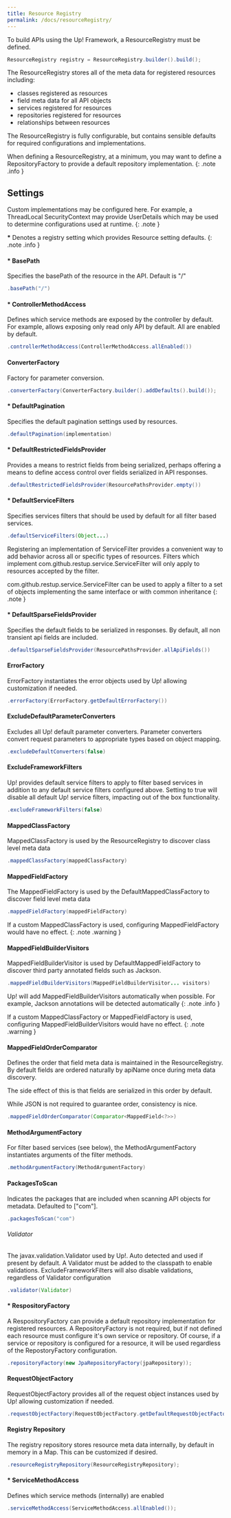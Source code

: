 ```yaml
---
title: Resource Registry
permalink: /docs/resourceRegistry/
---
```


To build APIs using the Up! Framework, a ResourceRegistry must be defined.

```java
ResourceRegistry registry = ResourceRegistry.builder().build();
```

The ResourceRegistry stores all of the meta data for registered resources including:
* classes registered as resources
* field meta data for all API objects
* services registered for resources
* repositories registered for resources
* relationships between resources

The ResourceRegistry is fully configurable, but contains sensible defaults for required configurations and implementations. 

When defining a ResourceRegistry, at a minimum, you may want to define a RepositoryFactory to provide a default repository implementation. 
{: .note .info }

## Settings

Custom implementations may be configured here. For example, a ThreadLocal SecurityContext may provide UserDetails which may be used to determine configurations used at runtime. 
{: .note }

<b>*</b> Denotes a registry setting which provides Resource setting defaults.
{: .note .info }

#### <b>*</b> BasePath

Specifies the basePath of the resource in the API.  Default is "/"

```java
.basePath("/")
```

#### <b>*</b> ControllerMethodAccess 
Defines which service methods are exposed by the controller by default.
For example, allows exposing only read only API by default. All are enabled by default.

```java
.controllerMethodAccess(ControllerMethodAccess.allEnabled())
```

#### ConverterFactory

Factory for parameter conversion.

```java
.converterFactory(ConverterFactory.builder().addDefaults().build());
```

#### <b>*</b> DefaultPagination

Specifies the default pagination settings used by resources.

```java
.defaultPagination(implementation) 
```

#### <b>*</b> DefaultRestrictedFieldsProvider

Provides a means to restrict fields from being serialized, perhaps 
offering a means to define access control over fields serialized in API responses.

```java
.defaultRestrictedFieldsProvider(ResourcePathsProvider.empty())
```

#### <b>*</b> DefaultServiceFilters 
Specifies services filters that should be used by default for all filter based 
services.  

```java
.defaultServiceFilters(Object...)
```

Registering an implementation of ServiceFilter provides a convenient way to
add behavior across all or specific types of resources. Filters which implement com.github.restup.service.ServiceFilter will only apply to resources accepted by the filter.  

com.github.restup.service.ServiceFilter can be used to apply a filter to a set of objects implementing the same interface or with common inheritance
{: .note }

#### <b>*</b> DefaultSparseFieldsProvider

Specifies the default fields to be serialized in responses.  By default, all non transient
api fields are included.


```java
.defaultSparseFieldsProvider(ResourcePathsProvider.allApiFields())
```

#### ErrorFactory

ErrorFactory instantiates the error objects used by Up! allowing customization if needed.


```java
.errorFactory(ErrorFactory.getDefaultErrorFactory())
```

#### ExcludeDefaultParameterConverters

Excludes all Up! default parameter converters.  Parameter converters convert request parameters to appropriate types based on object mapping.

```java
.excludeDefaultConverters(false)
```

#### ExcludeFrameworkFilters

Up! provides default service filters to apply to filter based services in addition to any default service filters configured above. Setting to true will disable all default Up! service filters, impacting out of the box functionality.

```java
.excludeFrameworkFilters(false)
```

#### MappedClassFactory

MappedClassFactory is used by the ResourceRegistry to discover class level meta data

```java
.mappedClassFactory(mappedClassFactory)
```

#### MappedFieldFactory

The MappedFieldFactory is used by the DefaultMappedClassFactory to discover field level meta data

```java
.mappedFieldFactory(mappedFieldFactory)
```

If a custom MappedClassFactory is used, configuring MappedFieldFactory would have no effect.
{: .note .warning }

#### MappedFieldBuilderVisitors

MappedFieldBuilderVisitor is used by DefaultMappedFieldFactory to discover third party annotated fields such as Jackson.

```java
.mappedFieldBuilderVisitors(MappedFieldBuilderVisitor... visitors)
```

Up! will add MappedFieldBuilderVisitors automatically when possible.
For example, Jackson annotations will be detected automatically
{: .note .info }

If a custom MappedClassFactory or MappedFieldFactory is used, configuring MappedFieldBuilderVisitors would have no effect.
{: .note .warning }


#### MappedFieldOrderComparator

Defines the order that field meta data is maintained in the ResourceRegistry.  By default fields are ordered naturally by apiName once during meta data discovery. 

The side effect of this is that fields are serialized in this order by default.  

While JSON is not required to guarantee order, consistency is nice.  

```java
.mappedFieldOrderComparator(Comparator<MappedField<?>>)
```

#### MethodArgumentFactory

For filter based services (see below), the MethodArgumentFactory instantiates arguments of the filter methods.

```java
.methodArgumentFactory(MethodArgumentFactory)
```

#### PackagesToScan

Indicates the packages that are included when scanning API objects for metadata. Defaulted to ["com"].

```java
.packagesToScan("com")
```

###### Validator

The javax.validation.Validator used by Up!.  Auto detected and used if present by default.
A Validator must be added to the classpath to enable validations.
ExcludeFrameworkFilters will also disable validations, regardless of Validator configuration

```java
.validator(Validator)
```

#### <b>*</b> RespositoryFactory

A RespositoryFactory can provide a default repository implementation for registered resources.  A RepositoryFactory is not required, but if not defined each resource must configure it's own service or repository.  Of course, if a service or repository is configured for a resource, 
it will be used regardless of the RepostoryFactory configuration.

```java
.repositoryFactory(new JpaRepositoryFactory(jpaRepository));
```

#### RequestObjectFactory

RequestObjectFactory provides all of the request object instances used by Up! allowing customization if needed.

```java
.requestObjectFactory(RequestObjectFactory.getDefaultRequestObjectFactory());
```

#### Registry Repository

The registry repository stores resource meta data internally, by default in memory in a Map.  This can be customized if desired.

```java
.resourceRegistryRepository(ResourceRegistryRepository);
```
#### <b>*</b> ServiceMethodAccess

Defines which service methods (internally) are enabled 

```java
.serviceMethodAccess(ServiceMethodAccess.allEnabled());
```


